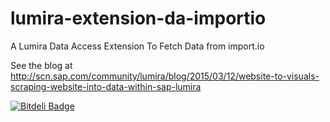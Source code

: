 # lumira-extension-da-importio
A Lumira Data Access Extension To Fetch Data from import.io

See the blog at http://scn.sap.com/community/lumira/blog/2015/03/12/website-to-visuals-scraping-website-into-data-within-sap-lumira

[![Bitdeli Badge](https://d2weczhvl823v0.cloudfront.net/sgsshankar/lumira-extension-da-importio/trend.png)](https://bitdeli.com/free "Bitdeli Badge")

